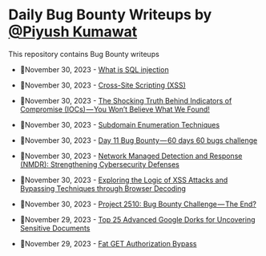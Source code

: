 # Daily Bug Bounty Writeups by [@Piyush Kumawat](https://twitter.com/piyush_supiy) 
This repository contains Bug Bounty writeups

<!-- BLOG-POST-LIST:START -->
 - 💯November 30, 2023 - [What is SQL injection](https://medium.com/@savanghori1203/what-is-sql-injection-a3907c6967a5?source=rss------bug_bounty-5) 

 - 💯November 30, 2023 - [Cross-Site Scripting &lpar;XSS&rpar;](https://medium.com/@savanghori1203/cross-site-scripting-xss-b6139b38fa2b?source=rss------bug_bounty-5) 

 - 💯November 30, 2023 - [The Shocking Truth Behind Indicators of Compromise &lpar;IOCs&rpar; — You Won’t Believe What We Found!](https://medium.com/@paritoshblogs/the-shocking-truth-behind-indicators-of-compromise-iocs-you-wont-believe-what-we-found-5255d54b98d9?source=rss------bug_bounty-5) 

 - 💯November 30, 2023 - [Subdomain Enumeration Techniques](https://medium.com/@savanghori1203/subdomain-enumeration-00f487d6b829?source=rss------bug_bounty-5) 

 - 💯November 30, 2023 - [Day 11 Bug Bounty — 60 days 60 bugs challenge](https://medium.com/@avbhijitdutta99/day-11-bug-bounty-60-days-60-bugs-challenge-530119a74c90?source=rss------bug_bounty-5) 

 - 💯November 30, 2023 - [Network Managed Detection and Response &lpar;NMDR&rpar;: Strengthening Cybersecurity Defenses](https://medium.com/@paritoshblogs/network-managed-detection-and-response-nmdr-strengthening-cybersecurity-defenses-a8a5e989b310?source=rss------bug_bounty-5) 

 - 💯November 30, 2023 - [Exploring the Logic of XSS Attacks and Bypassing Techniques through Browser Decoding](https://medium.com/@test_90648/considering-xss-attacks-and-bypass-logic-from-the-perspective-of-browser-decoding-logic-can-provide-b4579d3c458b?source=rss------bug_bounty-5) 

 - 💯November 30, 2023 - [Project 2510: Bug Bounty Challenge — The End?](https://wallotry.medium.com/project-2510-bug-bounty-challenge-the-end-afb67ea2abd1?source=rss------bug_bounty-5) 

 - 💯November 29, 2023 - [Top 25 Advanced Google Dorks for Uncovering Sensitive Documents](https://osintteam.blog/top-25-advanced-google-dorks-for-uncovering-sensitive-documents-a9705e05353d?source=rss------bug_bounty-5) 

 - 💯November 29, 2023 - [Fat GET Authorization Bypass](https://medium.com/techiepedia/fat-get-authorization-bypass-521a1ca37b6e?source=rss------bug_bounty-5) 
<!-- BLOG-POST-LIST:END -->

